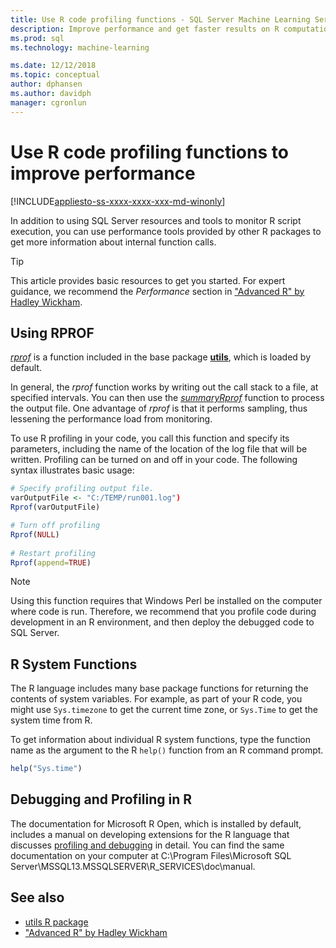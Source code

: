 ```yaml
---
title: Use R code profiling functions - SQL Server Machine Learning Services
description: Improve performance and get faster results on R computations on SQL Server by using R profiling functions to return information about internal function calls.
ms.prod: sql
ms.technology: machine-learning

ms.date: 12/12/2018  
ms.topic: conceptual
author: dphansen
ms.author: davidph
manager: cgronlun
---
```

# Use R code profiling functions to improve performance
[!INCLUDE[appliesto-ss-xxxx-xxxx-xxx-md-winonly](../../includes/appliesto-ss-xxxx-xxxx-xxx-md-winonly.md)]

In addition to using SQL Server resources and tools to monitor R script execution, you can use performance tools provided by other R packages to get more information about internal function calls. 

> [!TIP]
> This article provides basic resources to get you started. For expert guidance, we recommend the *Performance* section in ["Advanced R" by Hadley Wickham](http://adv-r.had.co.nz).

## Using RPROF

[*rprof*](https://www.rdocumentation.org/packages/utils/versions/3.5.1/topics/Rprof) is a function included in the base package [**utils**](https://www.rdocumentation.org/packages/utils/versions/3.5.1), which is loaded by default. 

In general, the *rprof* function works by writing out the call stack to a file, at specified intervals. You can then use the [*summaryRprof*](https://www.rdocumentation.org/packages/utils/versions/3.5.1/topics/summaryRprof) function to process the output file. One advantage of *rprof* is that it performs sampling, thus lessening the performance load from monitoring.

To use R profiling in your code, you call this function and specify its parameters, including the name of the location of the log file that will be written. Profiling can be turned on and off in your code. The following syntax illustrates basic usage: 

```R
# Specify profiling output file.
varOutputFile <- "C:/TEMP/run001.log")
Rprof(varOutputFile)

# Turn off profiling
Rprof(NULL)
    
# Restart profiling
Rprof(append=TRUE)
```

> [!NOTE]
> Using this function requires that Windows Perl be installed on the computer where code is run. Therefore, we recommend that you profile code during development in an R environment, and then deploy the debugged code to SQL Server.  


## R System Functions

The R language includes many base package functions for returning the contents of system variables. For example, as part of your R code, you might use `Sys.timezone` to get the current time zone, or `Sys.Time` to get the system time from R. 

To get information about individual R system functions, type the function name as the argument to the R `help()` function from an R command prompt.

```R
help("Sys.time")
```

## Debugging and Profiling in R

The documentation for Microsoft R Open, which is installed by default, includes a manual on developing extensions for the R language that discusses [profiling and debugging](https://cran.r-project.org/doc/manuals/r-release/R-exts.html#Debugging) in detail. You can find the same documentation on your computer at C:\Program Files\Microsoft SQL Server\MSSQL13.MSSQLSERVER\R_SERVICES\doc\manual.

## See also

+ [utils R package](https://www.rdocumentation.org/packages/utils/versions/3.5.1)
+ ["Advanced R" by Hadley Wickham](http://adv-r.had.co.nz)
